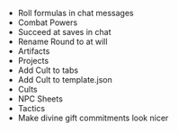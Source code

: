 * Roll formulas in chat messages
* Combat Powers
* Succeed at saves in chat
* Rename Round to at will
* Artifacts
* Projects
* Add Cult to tabs
* Add Cult to template.json
* Cults
* NPC Sheets
* Tactics
* Make divine gift commitments look nicer
